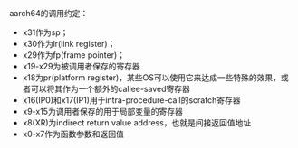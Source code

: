aarch64的调用约定：

* x31作为sp；
* x30作为lr(link register)；
* x29作为fp(frame pointer)；
* x19-x29为被调用者保存的寄存器
* x18为pr(platform register)，某些OS可以使用它来达成一些特殊的效果，或者可以将其作为一个额外的callee-saved寄存器
* x16(IP0)和x17(IP1)用于intra-procedure-call的scratch寄存器
* x9-x15为调用者保存的用于局部变量的寄存器
* x8(XR)为indirect return value address，也就是间接返回值地址
* x0-x7作为函数参数和返回值